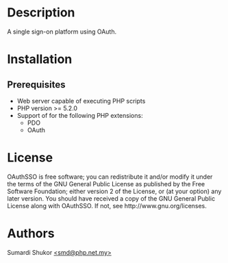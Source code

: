 <h1>Description</h1>
A single sign-on platform using OAuth.
<h1>Installation</h1>
<h2>Prerequisites</h2>
<ul>
	<li>Web server capable of executing PHP scripts</li>
	<li>PHP version >= 5.2.0</li>
	<li>Support of for the following PHP extensions:
		<ul>
			<li>PDO</li>
			<li>OAuth</li>
		</ul>
	</li>
</ul>
<h1>License</h1>
OAuthSSO is free software; you can redistribute it and/or modify it under the terms of the GNU General Public License as published by the Free Software Foundation; either version 2 of the License, or (at your option) any later version. You should have received a copy of the GNU General Public License along with OAuthSSO. If not, see http://www.gnu.org/licenses.
<h1>Authors</h1>
Sumardi Shukor <a href="mailto:smd@.php.net.my">&lt;smd@php.net.my&gt;</a>

